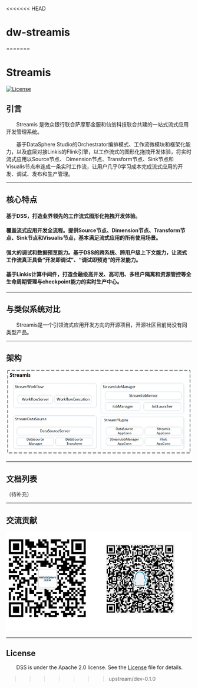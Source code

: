 <<<<<<< HEAD
# dw-streamis

=======
# Streamis

[![License](https://img.shields.io/badge/license-Apache%202-4EB1BA.svg)](https://www.apache.org/licenses/LICENSE-2.0.html)

## 引言

 &nbsp; &nbsp; &nbsp; &nbsp;Streamis 是微众银行联合萨摩耶金服和仙翁科技联合共建的一站式流式应用开发管理系统。

 &nbsp; &nbsp; &nbsp; &nbsp;基于DataSphere Studio的Orchestrator编排模式、工作流微模块和框架化能力，以及底层对接Linkis的Flink引擎，以工作流式的图形化拖拽开发体验，将实时流式应用以Source节点、
Dimension节点、Transform节点、Sink节点和Visualis节点串连成一条实时工作流，让用户几乎0学习成本完成流式应用的开发、调试、发布和生产管理。

----

## 核心特点

#### 基于DSS，打造业界领先的工作流式图形化拖拽开发体验。

#### 覆盖流式应用开发全流程。提供Source节点、Dimension节点、Transform节点、Sink节点和Visualis节点，基本满足流式应用的所有使用场景。

#### 强大的调试和数据预览能力。基于DSS的跨系统、跨用户级上下文能力，让流式工作流真正具备“开发即调试”、“调试即预览”的开发能力。

#### 基于Linkis计算中间件，打造金融级高并发、高可用、多租户隔离和资源管控等全生命周期管理与checkpoint能力的实时生产中心。

----

## 与类似系统对比

 &nbsp; &nbsp; &nbsp; &nbsp;Streamis是一个引领流式应用开发方向的开源项目，开源社区目前尚没有同类型产品。
 
----

## 架构

![架构](images/zh_CN/readme/architecture.png)

----

## 文档列表

（待补充）
 
----

## 交流贡献

![交流](images/zh_CN/readme/communication.png)

----

## License

 &nbsp; &nbsp; &nbsp; &nbsp;DSS is under the Apache 2.0 license. See the [License](LICENSE) file for details.
>>>>>>> upstream/dev-0.1.0
